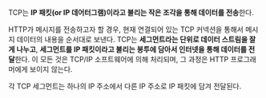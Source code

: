 TCP는 **IP 패킷(or IP 데어터그램)이라고 불리는 작은 조각을 통해 데이터를 전송**한다.

HTTP가 메시지를 전송하고자 할 경우, 현재 연결되어 있는 TCP 커넥션을 통해서 메시지 데이터의 내용을 순서대로 보낸다.
TCP는 **세그먼트라는 단위로 데이터 스트림을 잘게 나누고**, **세그먼트를 IP 패킷이라고 불리는 봉투에 담아서 인터넷을 통해 데이터를 전달**한다.
이 모든 것은 TCP/IP 소프트웨어에 의해 처리되며, 그 과정은 HTTP 프로그래머에게 보이지 않는다.

각 TCP 세그먼트는 하나의 IP 주소에서 다른 IP 주소로 IP 패킷에 담겨 전달된다.